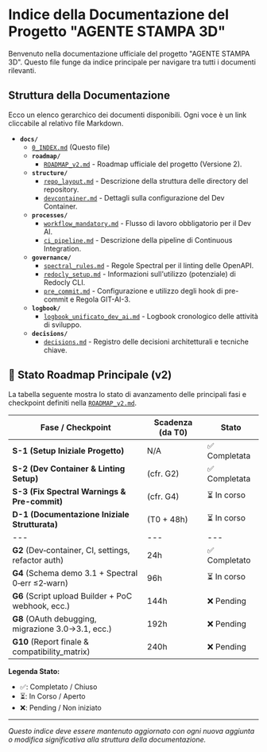# Indice della Documentazione del Progetto "AGENTE STAMPA 3D"

Benvenuto nella documentazione ufficiale del progetto "AGENTE STAMPA 3D". Questo file funge da indice principale per navigare tra tutti i documenti rilevanti.

## Struttura della Documentazione

Ecco un elenco gerarchico dei documenti disponibili. Ogni voce è un link cliccabile al relativo file Markdown.

- **`docs/`**
  - [`0_INDEX.md`](./0_INDEX.md) (Questo file)
  - **`roadmap/`**
    - [`ROADMAP_v2.md`](./roadmap/ROADMAP_v2.md) - Roadmap ufficiale del progetto (Versione 2).
  - **`structure/`**
    - [`repo_layout.md`](./structure/repo_layout.md) - Descrizione della struttura delle directory del repository.
    - [`devcontainer.md`](./structure/devcontainer.md) - Dettagli sulla configurazione del Dev Container.
  - **`processes/`**
    - [`workflow_mandatory.md`](./processes/workflow_mandatory.md) - Flusso di lavoro obbligatorio per il Dev AI.
    - [`ci_pipeline.md`](./processes/ci_pipeline.md) - Descrizione della pipeline di Continuous Integration.
  - **`governance/`**
    - [`spectral_rules.md`](./governance/spectral_rules.md) - Regole Spectral per il linting delle OpenAPI.
    - [`redocly_setup.md`](./governance/redocly_setup.md) - Informazioni sull'utilizzo (potenziale) di Redocly CLI.
    - [`pre_commit.md`](./governance/pre_commit.md) - Configurazione e utilizzo degli hook di pre-commit e Regola GIT-AI-3.
  - **`logbook/`**
    - [`logbook_unificato_dev_ai.md`](./logbook/logbook_unificato_dev_ai.md) - Logbook cronologico delle attività di sviluppo.
  - **`decisions/`**
    - [`decisions.md`](./decisions/decisions.md) - Registro delle decisioni architetturali e tecniche chiave.

## 🔄 Stato Roadmap Principale (v2)

La tabella seguente mostra lo stato di avanzamento delle principali fasi e checkpoint definiti nella [`ROADMAP_v2.md`](./roadmap/ROADMAP_v2.md).

| Fase / Checkpoint                                   | Scadenza (da T0) | Stato       |
| --------------------------------------------------- | ---------------- | ----------- |
| **S-1 (Setup Iniziale Progetto)**                   | N/A              | ✅ Completata |
| **S-2 (Dev Container & Linting Setup)**             | (cfr. G2)        | ✅ Completata |
| **S-3 (Fix Spectral Warnings & Pre-commit)**        | (cfr. G4)        | ⏳ In corso  |
| **D-1 (Documentazione Iniziale Strutturata)**       | (T0 + 48h)       | ⏳ In corso  |
| ---                                                 | ---              | ---         |
| **G2** (Dev‑container, CI, settings, refactor auth) | 24h              | ✅ Completato |
| **G4** (Schema demo 3.1 + Spectral 0‑err ≤2‑warn)   | 96h              | ⏳ In corso  |
| **G6** (Script upload Builder + PoC webhook, ecc.)  | 144h             | ❌ Pending  |
| **G8** (OAuth debugging, migrazione 3.0→3.1, ecc.) | 192h             | ❌ Pending  |
| **G10** (Report finale & compatibility_matrix)      | 240h             | ❌ Pending  |

**Legenda Stato:**

- ✅: Completato / Chiuso
- ⏳: In Corso / Aperto
- ❌: Pending / Non iniziato

---
*Questo indice deve essere mantenuto aggiornato con ogni nuova aggiunta o modifica significativa alla struttura della documentazione.*
